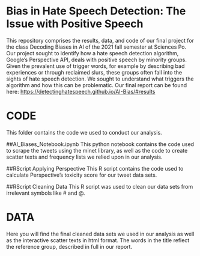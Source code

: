 # Bias in Hate Speech Detection: The Issue with Positive Speech

This repository comprises the results, data, and code of our final project for the class Decoding Biases in AI of the 2021 fall semester at Sciences Po. 
Our project sought to identify how a hate speech detection algorithm, Google’s Perspective API, deals with positive speech by minority groups. Given the prevalent use of trigger words, for example by describing bad experiences or through reclaimed slurs, these groups often fall into the sights of hate speech detection. We sought to understand what triggers the algorithm and how this can be problematic. Our final report can be found here:
https://detectinghatespeech.github.io/AI-Bias/#results

# CODE
This folder contains the code we used to conduct our analysis. 

##AI_Biases_Notebook.ipynb
This python notebook contains the code used to scrape the tweets using the minet library, as well as the code to create scatter texts and frequency lists we relied upon in our analysis.

##RScript Applying Perspective
This R script contains the code used to calculate Perspective’s toxicity score for our tweet data sets. 

##RScript Cleaning Data
This R script was used to clean our data sets from irrelevant symbols like # and @. 

# DATA
Here you will find the final cleaned data sets we used in our analysis as well as the interactive scatter texts in html format. The words in the title reflect the reference group, described in full in our report.
